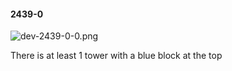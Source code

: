 #### 2439-0
![dev-2439-0-0.png](https://github.com/lil-lab/nlvr/raw/master/nlvr/dev/images/2/dev-2439-0-0.png "dev-2439-0-0.png")

There is at least 1 tower with a blue block at the top